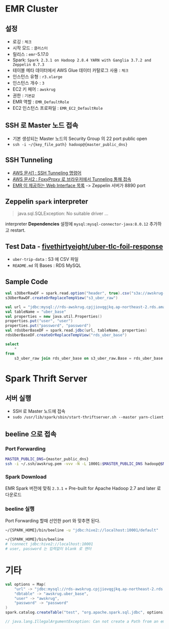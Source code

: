 # EMR Cluster

## 설정

* 로깅 : `체크`
* 시작 모드 : `클러스터`
* 릴리스 : `emr`-5.17.0
* Spark: `Spark 2.3.1 on Hadoop 2.8.4 YARN with Ganglia 3.7.2 and Zeppelin 0.7.3`
* 테이블 메타 데이터에서 AWS Glue 데이터 카탈로그 사용 : `체크`
* 인스턴스 유형 : `r3.xlarge`
* 인스턴스 개수 : `3`
* EC2 키 페어 : `awskrug`
* 권한 : `기본값`
* EMR 역할 : `EMR_DefaultRole`
* EC2 인스턴스 프로파일 : `EMR_EC2_DefaultRole`

## SSH 로 Master 노드 접속

* 기본 생성되는 Master 노드의 Security Group 의 22 port public open
* `ssh -i ~/{key_file_path} hadoop@{master_public_dns}`

## SSH Tunneling

* [AWS 문서1 : SSH Tunneling 명령어](https://docs.aws.amazon.com/emr/latest/ManagementGuide/emr-ssh-tunnel.html)
* [AWS 문서2 : FoxyProxy 로 브라우저에서 Tunneling 통해 접속](https://docs.aws.amazon.com/emr/latest/ManagementGuide/emr-connect-master-node-proxy.html)
* [EMR 이 제공하는 Web Interface 목록](https://docs.aws.amazon.com/emr/latest/ManagementGuide/emr-web-interfaces.html) -> Zeppelin 서버가 8890 port

## Zeppelin `spark` interpreter

> java.sql.SQLException: No suitable driver ...

interpreter **Dependencies** 설정에 `mysql:mysql-connector-java:8.0.12` 추가하고 restart.

## Test Data - [fivethirtyeight/uber-tlc-foil-response](https://github.com/fivethirtyeight/uber-tlc-foil-response)

* `uber-trip-data` : S3 에 CSV 파일
* `README.md` 의 Bases : RDS MySQL

## Sample Code

```scala
val s3UberRawDF = spark.read.option("header", true).csv("s3a://awskrug-chang12/uber-raw/uber-raw-data-apr14.csv")
s3UberRawDF.createOrReplaceTempView("s3_uber_raw")

val url = "jdbc:mysql://rds-awskrug.cpjjiovqgjkq.ap-northeast-2.rds.amazonaws.com:3306/awskrug"
val tableName = "uber_base"
val properties = new java.util.Properties()
properties.put("user", "user")
properties.put("password", "password")
val rdsUberBaseDF = spark.read.jdbc(url, tableName, properties)
rdsUberBaseDF.createOrReplaceTempView("rds_uber_base")
```

```sql
select 
    *
from 
    s3_uber_raw join rds_uber_base on s3_uber_raw.Base = rds_uber_base.code
```

# Spark Thrift Server

## 서버 실행

* SSH 로 Master 노드에 접속
* `sudo /usr/lib/spark/sbin/start-thriftserver.sh --master yarn-client`

## beeline 으로 접속

### Port Forwarding

```sh
MASTER_PUBLIC_DNS={master_public_dns}
ssh -i ~/.ssh/awskrug.pem -vvv -N -L 10001:$MASTER_PUBLIC_DNS hadoop@$MASTER_PUBLIC_DNS
```

### Spark Download

EMR Spark 버전에 맞춰 `2.3.1` + Pre-built for Apache Hadoop 2.7 and later 로 다운로드

### beeline 실행

Port Forwarding 할때 선언한 port 와 맞추면 된다.

```sh
~/{SPARK_HOME}/bin/beeline -u "jdbc:hive2://localhost:10001/default"
```

```sh
~/{SPARK_HOME}/bin/beeline
# !connect jdbc:hive2://localhost:10001
# user, password 는 입력없이 blank 로 엔터
```

# 기타

```scala
val options = Map(
    "url" -> "jdbc:mysql://rds-awskrug.cpjjiovqgjkq.ap-northeast-2.rds.amazonaws.com:3306", 
    "dbtable" -> "awskrug.uber_base", 
    "user" -> "awskrug", 
    "password" -> "password"
)
spark.catalog.createTable("test", "org.apache.spark.sql.jdbc", options)

// java.lang.IllegalArgumentException: Can not create a Path from an empty string ...
```
 